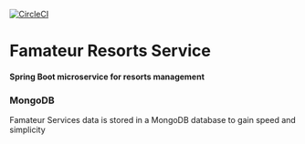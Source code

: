 [![CircleCI](https://circleci.com/gh/dexequiel87/famateur-resorts-service.svg?style=svg)](https://circleci.com/gh/dexequiel87/famateur-resorts-service)

# Famateur Resorts Service 

#### Spring Boot microservice for resorts management

### MongoDB
Famateur Services data is stored in a MongoDB database to gain speed and simplicity